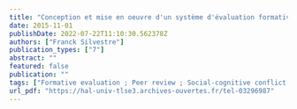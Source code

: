 ```yaml
---
title: "Conception et mise en oeuvre d'un système d'évaluation formative pour les cours en face à face dans l'enseignement supérieur"
date: 2015-11-01
publishDate: 2022-07-22T11:10:30.562378Z
authors: ["Franck Silvestre"]
publication_types: ["7"]
abstract: ""
featured: false
publication: ""
tags: ["Formative evaluation ; Peer review ; Social-cognitive conflict ; BPMN"]
url_pdf: "https://hal-univ-tlse3.archives-ouvertes.fr/tel-03296987"
---
```



